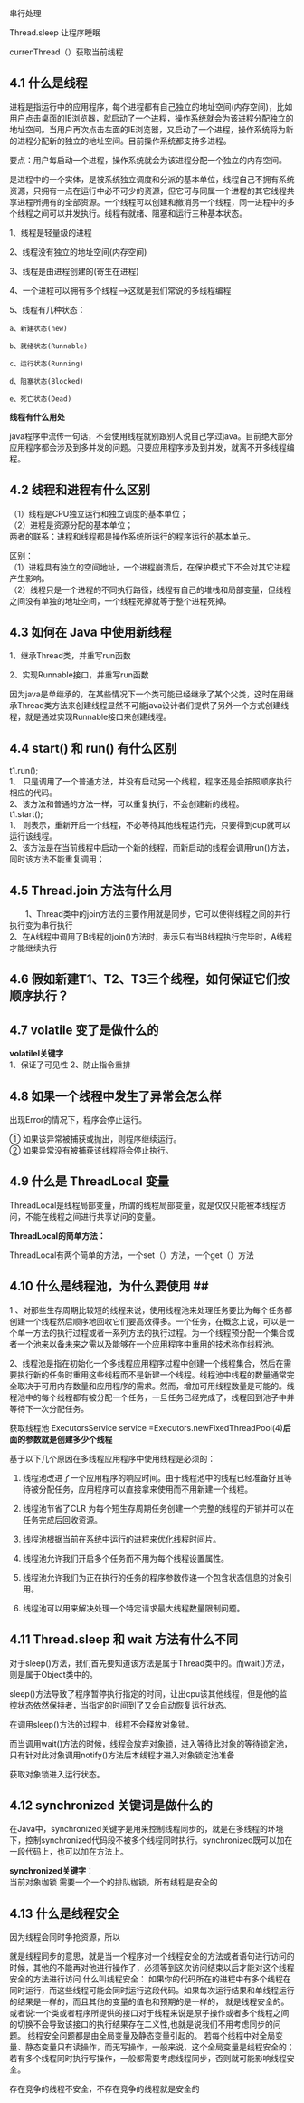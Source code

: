  串行处理

Thread.sleep 让程序睡眠

currenThread（）获取当前线程



## 4.1 什么是线程  ## 
 进程是指运行中的应用程序，每个进程都有自己独立的地址空间(内存空间)，比如用户点击桌面的IE浏览器，就启动了一个进程，操作系统就会为该进程分配独立的地址空间。当用户再次点击左面的IE浏览器，又启动了一个进程，操作系统将为新的进程分配新的独立的地址空间。目前操作系统都支持多进程。

要点：用户每启动一个进程，操作系统就会为该进程分配一个独立的内存空间。

是进程中的一个实体，是被系统独立调度和分派的基本单位，线程自己不拥有系统资源，只拥有一点在运行中必不可少的资源，但它可与同属一个进程的其它线程共享进程所拥有的全部资源。一个线程可以创建和撤消另一个线程，同一进程中的多个线程之间可以并发执行。线程有就绪、阻塞和运行三种基本状态。

1、线程是轻量级的进程

2、线程没有独立的地址空间(内存空间)

3、线程是由进程创建的(寄生在进程)

4、一个进程可以拥有多个线程-->这就是我们常说的多线程编程

5、线程有几种状态：

    a、新建状态(new)

    b、就绪状态(Runnable)

    c、运行状态(Running)

    d、阻塞状态(Blocked)

    e、死亡状态(Dead)

**线程有什么用处**

java程序中流传一句话，不会使用线程就别跟别人说自己学过java。目前绝大部分应用程序都会涉及到多并发的问题。只要应用程序涉及到并发，就离不开多线程编程。

## 4.2 线程和进程有什么区别   ##

（1）线程是CPU独立运行和独立调度的基本单位；  
（2）进程是资源分配的基本单位；  
两者的联系：进程和线程都是操作系统所运行的程序运行的基本单元。 
 
区别：  
（1）进程具有独立的空间地址，一个进程崩溃后，在保护模式下不会对其它进程产生影响。  
（2）线程只是一个进程的不同执行路径，线程有自己的堆栈和局部变量，但线程之间没有单独的地址空间，一个线程死掉就等于整个进程死掉。


## 4.3 如何在 Java 中使用新线程   ##
1、继承Thread类，并重写run函数

2、实现Runnable接口，并重写run函数

因为java是单继承的，在某些情况下一个类可能已经继承了某个父类，这时在用继承Thread类方法来创建线程显然不可能java设计者们提供了另外一个方式创建线程，就是通过实现Runnable接口来创建线程。


## 4.4 start() 和 run() 有什么区别   ##
t1.run();    
1、 只是调用了一个普通方法，并没有启动另一个线程，程序还是会按照顺序执行相应的代码。   
2、该方法和普通的方法一样，可以重复执行，不会创建新的线程。  
t1.start();   
1、 则表示，重新开启一个线程，不必等待其他线程运行完，只要得到cup就可以运行该线程。  
2、该方法是在当前线程中启动一个新的线程，而新启动的线程会调用run()方法，同时该方法不能重复调用；

## 4.5 Thread.join 方法有什么用 ##  
　　1、Thread类中的join方法的主要作用就是同步，它可以使得线程之间的并行执行变为串行执行  
   2、在A线程中调用了B线程的join()方法时，表示只有当B线程执行完毕时，A线程才能继续执行

## 4.6 假如新建T1、T2、T3三个线程，如何保证它们按顺序执行？ ##  

## 4.7 volatile 变了是做什么的  
**volatilel关键字**  
1、保证了可见性
2、防止指令重排

## 4.8 如果一个线程中发生了异常会怎么样   ##
出现Error的情况下，程序会停止运行。


① 如果该异常被捕获或抛出，则程序继续运行。   
② 如果异常没有被捕获该线程将会停止执行。

## 4.9 什么是 ThreadLocal 变量   ##
ThreadLocal是线程局部变量，所谓的线程局部变量，就是仅仅只能被本线程访问，不能在线程之间进行共享访问的变量。

**ThreadLocal的简单方法：**

ThreadLocal有两个简单的方法，一个set（）方法，一个get（）方法


## 4.10 什么是线程池，为什么要使用   ## ##

 1 、对那些生存周期比较短的线程来说，使用线程池来处理任务要比为每个任务都创建一个线程然后顺序地回收它们要高效得多。一个任务，在概念上说，可以是一个单一方法的执行过程或者一系列方法的执行过程。为一个线程预分配一个集合或者一个池来以备未来之需以及能够在一个应用程序中重用的技术称作线程池。

 2、线程池是指在初始化一个多线程应用程序过程中创建一个线程集合，然后在需要执行新的任务时重用这些线程而不是新建一个线程。线程池中线程的数量通常完全取决于可用内存数量和应用程序的需求。然而，增加可用线程数量是可能的。线程池中的每个线程都有被分配一个任务，一旦任务已经完成了，线程回到池子中并等待下一次分配任务。

获取线程池 ExecutorsService service =Executors.newFixedThreadPool(4)**后面的参数就是创建多少个线程**

基于以下几个原因在多线程应用程序中使用线程是必须的：

  1. 线程池改进了一个应用程序的响应时间。由于线程池中的线程已经准备好且等待被分配任务，应用程序可以直接拿来使用而不用新建一个线程。

  2. 线程池节省了CLR 为每个短生存周期任务创建一个完整的线程的开销并可以在任务完成后回收资源。

  3. 线程池根据当前在系统中运行的进程来优化线程时间片。

  4. 线程池允许我们开启多个任务而不用为每个线程设置属性。

  5. 线程池允许我们为正在执行的任务的程序参数传递一个包含状态信息的对象引用。

  6. 线程池可以用来解决处理一个特定请求最大线程数量限制问题。

## 4.11 Thread.sleep 和 wait 方法有什么不同   ##

对于sleep()方法，我们首先要知道该方法是属于Thread类中的。而wait()方法，则是属于Object类中的。

sleep()方法导致了程序暂停执行指定的时间，让出cpu该其他线程，但是他的监控状态依然保持者，当指定的时间到了又会自动恢复运行状态。

在调用sleep()方法的过程中，线程不会释放对象锁。

而当调用wait()方法的时候，线程会放弃对象锁，进入等待此对象的等待锁定池，只有针对此对象调用notify()方法后本线程才进入对象锁定池准备

获取对象锁进入运行状态。

## 4.12 synchronized 关键词是做什么的  ## 
在Java中，synchronized关键字是用来控制线程同步的，就是在多线程的环境下，控制synchronized代码段不被多个线程同时执行。synchronized既可以加在一段代码上，也可以加在方法上。


**synchronized关键字**：  
当前对象枷锁 需要一个一个的排队枷锁，所有线程是安全的  

## 4.13 什么是线程安全  ##
因为线程会同时争抢资源，所以 

就是线程同步的意思，就是当一个程序对一个线程安全的方法或者语句进行访问的时候，其他的不能再对他进行操作了，必须等到这次访问结束以后才能对这个线程安全的方法进行访问
什么叫线程安全：
如果你的代码所在的进程中有多个线程在同时运行，而这些线程可能会同时运行这段代码。如果每次运行结果和单线程运行的结果是一样的，而且其他的变量的值也和预期的是一样的，
就是线程安全的。
或者说:一个类或者程序所提供的接口对于线程来说是原子操作或者多个线程之间的切换不会导致该接口的执行结果存在二义性,也就是说我们不用考虑同步的问题。
线程安全问题都是由全局变量及静态变量引起的。
若每个线程中对全局变量、静态变量只有读操作，而无写操作，一般来说，这个全局变量是线程安全的；若有多个线程同时执行写操作，一般都需要考虑线程同步，否则就可能影响线程安全。


存在竞争的线程不安全，不存在竞争的线程就是安全的


